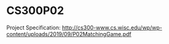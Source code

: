 # CS300P02
Project Specification: http://cs300-www.cs.wisc.edu/wp/wp-content/uploads/2019/09/P02MatchingGame.pdf
